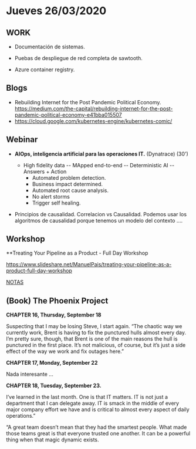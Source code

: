 # Jueves 26/03/2020

## WORK

- Documentación de sistemas.

- Puebas de despliegue de red completa de sawtooth.

- Azure container registry.

  

## Blogs

- Rebuilding Internet for the Post Pandemic Political Economy. https://medium.com/the-capital/rebuilding-internet-for-the-post-pandemic-political-economy-e41bba015507
- https://cloud.google.com/kubernetes-engine/kubernetes-comic/



## Webinar

- **AIOps, inteligencia artificial para las operaciones IT.** (Dynatrace) (30')
  - High fidelity data -- MApped end-to-end -- Deterministic AI -- Answers + Action
    - Automated problem detection.
    - Business impact determined.
    - Automated root cause analysis.
    - No alert storms
    - Trigger self healing.

- Principios de causalidad.  Correlacion vs Causalidad. Podemos usar los algoritmos de causalidad porque tenemos un modelo del contexto .... 



## Workshop

**Treating Your Pipeline as a Product - Full Day Workshop

https://www.slideshare.net/ManuelPais/treating-your-pipeline-as-a-product-full-day-workshop

[NOTAS](./notas/Workshop_Treating_your_pipeline_as_a_product.md)

## (Book) The Phoenix Project

**CHAPTER 16, Thursday, September 18**

Suspecting that I may be losing Steve, I start again. “The chaotic way we currently work, Brent is having to fix the punctured hulls almost every day. I’m pretty sure, though, that Brent is one of the main reasons
the hull is punctured in the first place. It’s not malicious, of course, but it’s just a side effect of the way we work and fix outages here.”

**CHAPTER 17, Monday, September 22**

Nada interesante ...

**CHAPTER 18, Tuesday, September 23.**

I’ve learned in the last month. One is that IT matters. IT is not just a department that I can delegate away. IT is smack in the middle of every major company effort we have and is critical to almost every aspect of daily operations.”

“A great team doesn’t mean that they had the smartest people. What made those teams great is that everyone trusted one another. It can be a powerful thing when that magic dynamic exists.



